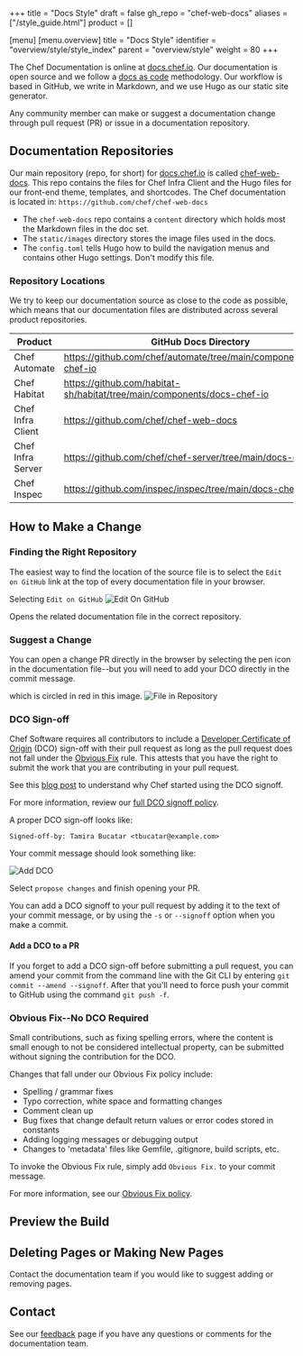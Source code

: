 +++
title = "Docs Style"
draft = false
gh_repo = "chef-web-docs"
aliases = ["/style_guide.html"]
product = []

[menu]
  [menu.overview]
    title = "Docs Style"
    identifier = "overview/style/style_index"
    parent = "overview/style"
    weight = 80
+++
<!-- markdownlint-disable-file MD013 -->

The Chef Documentation is online at [docs.chef.io](https://docs.chef.io).
Our documentation is open source and we follow a [docs as code](https://www.docslikecode.com/) methodology.
Our workflow is based in GitHub, we write in Markdown, and we use Hugo as our static site generator.

Any community member can make or suggest a documentation change through pull request (PR) or issue in a documentation repository.

## Documentation Repositories

Our main repository (repo, for short) for [docs.chef.io](https://docs.chef.io) is called [chef-web-docs](https://github.com/chef/chef-web-docs). This repo contains the files for Chef Infra Client and the Hugo files for our front-end theme, templates, and shortcodes. The Chef documentation is located in: `https://github.com/chef/chef-web-docs`

- The `chef-web-docs` repo contains a `content` directory which holds most the Markdown files in the doc set.
- The `static/images` directory stores the image files used in the docs.
- The `config.toml` tells Hugo how to build the navigation menus and contains other Hugo settings. Don't modify this file.

### Repository Locations

We try to keep our documentation source as close to the code as possible, which means that our documentation files are distributed across several product repositories.

<!-- markdownlint-disable -->
| Product | GitHub Docs Directory |
|---------|-----------------------|
|Chef Automate |https://github.com/chef/automate/tree/main/components/docs-chef-io|
|Chef Habitat |https://github.com/habitat-sh/habitat/tree/main/components/docs-chef-io|
|Chef Infra Client |https://github.com/chef/chef-web-docs|
|Chef Infra Server |https://github.com/chef/chef-server/tree/main/docs-chef-io|
|Chef Inspec| https://github.com/inspec/inspec/tree/main/docs-chef-io|
<!-- markdownlint-enable -->
## How to Make a Change

### Finding the Right Repository

The easiest way to find the location of the source file is to select the `Edit on GitHub` link at the top of every documentation file in your browser.

Selecting `Edit on GitHub`
![Edit On GitHub](/images/edit_on_github.png)

Opens the related documentation file in the correct repository.

### Suggest a Change

You can open a change PR directly in the browser by selecting the pen icon in the documentation file--but you will need to add your DCO directly in the commit message.

which is circled in red in this image.
![File in Repository](/images/file_in_repo.png)

### DCO Sign-off

Chef Software requires all contributors to include a [Developer Certificate of Origin](https://developercertificate.org/) (DCO) sign-off with their pull request as long as the pull request does not fall under the [Obvious Fix](#obvious-fix) rule. This attests that you have the right to submit the work that you are contributing in your pull request.

See this [blog post](https://blog.chef.io/2016/09/19/introducing-developer-certificate-of-origin/) to understand why Chef started using the DCO signoff.

For more information, review our [full DCO signoff policy](https://github.com/chef/chef/blob/main/CONTRIBUTING.md#developer-certification-of-origin-dco).

A proper DCO sign-off looks like:

`Signed-off-by: Tamira Bucatar <tbucatar@example.com>`

Your commit message should look something like:

![Add DCO](/images/add_DCO.png)

Select `propose changes` and finish opening your PR.

You can add a DCO signoff to your pull request by adding it to the text of your commit message, or by using the `-s` or `--signoff` option when you make a commit.

#### Add a DCO to a PR

If you forget to add a DCO sign-off before submitting a pull request, you can amend your commit from the command line with the Git CLI by entering `git commit --amend --signoff`. After that you'll need to force push your commit to GitHub using the command `git push -f`.

### Obvious Fix--No DCO Required

Small contributions, such as fixing spelling errors, where the content is small enough to not be considered intellectual property, can be submitted without signing the contribution for the DCO.

Changes that fall under our Obvious Fix policy include:

- Spelling / grammar fixes
- Typo correction, white space and formatting changes
- Comment clean up
- Bug fixes that change default return values or error codes stored in constants
- Adding logging messages or debugging output
- Changes to 'metadata' files like Gemfile, .gitignore, build scripts, etc.

To invoke the Obvious Fix rule, simply add `Obvious Fix.` to your commit message.

For more information, see our [Obvious Fix policy](https://github.com/chef/chef/blob/main/CONTRIBUTING.md#chef-obvious-fix-policy).

## Preview the Build

## Deleting Pages or Making New Pages

Contact the documentation team if you would like to suggest adding or removing pages.

## Contact

See our [feedback](/feedback/) page if you have any questions or comments for the documentation team.
